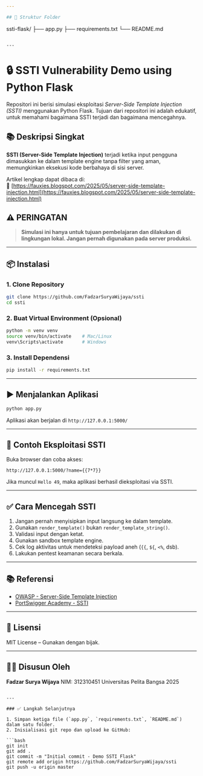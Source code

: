 ```yaml
---

## 📁 Struktur Folder

```
ssti-flask/
├── app.py
├── requirements.txt
└── README.md
```

---
```


# 🔒 SSTI Vulnerability Demo using Python Flask

Repositori ini berisi simulasi eksploitasi *Server-Side Template Injection (SSTI)* menggunakan Python Flask. Tujuan dari repositori ini adalah edukatif, untuk memahami bagaimana SSTI terjadi dan bagaimana mencegahnya.

## 📚 Deskripsi Singkat

**SSTI (Server-Side Template Injection)** terjadi ketika input pengguna dimasukkan ke dalam template engine tanpa filter yang aman, memungkinkan eksekusi kode berbahaya di sisi server.

Artikel lengkap dapat dibaca di:  
🔗 [https://fauxies.blogspot.com/2025/05/server-side-template-injection.html](https://fauxies.blogspot.com/2025/05/server-side-template-injection.html)

## ⚠️ PERINGATAN

> **Simulasi ini hanya untuk tujuan pembelajaran dan dilakukan di lingkungan lokal. Jangan pernah digunakan pada server produksi.**

---

## 📦 Instalasi

### 1. Clone Repository

```bash
git clone https://github.com/FadzarSuryaWijaya/ssti
cd ssti
````

### 2. Buat Virtual Environment (Opsional)

```bash
python -m venv venv
source venv/bin/activate    # Mac/Linux
venv\Scripts\activate       # Windows
```

### 3. Install Dependensi

```bash
pip install -r requirements.txt
```

---

## ▶️ Menjalankan Aplikasi

```bash
python app.py
```

Aplikasi akan berjalan di `http://127.0.0.1:5000/`

---

## 🧪 Contoh Eksploitasi SSTI

Buka browser dan coba akses:

```
http://127.0.0.1:5000/?name={{7*7}}
```

Jika muncul `Hello 49`, maka aplikasi berhasil dieksploitasi via SSTI.

---

## ✅ Cara Mencegah SSTI

1. Jangan pernah menyisipkan input langsung ke dalam template.
2. Gunakan `render_template()` bukan `render_template_string()`.
3. Validasi input dengan ketat.
4. Gunakan sandbox template engine.
5. Cek log aktivitas untuk mendeteksi payload aneh (`{{`, `${`, `<%`, dsb).
6. Lakukan pentest keamanan secara berkala.

---

## 📚 Referensi

* [OWASP - Server-Side Template Injection](https://owasp.org/www-project-web-security-testing-guide/)
* [PortSwigger Academy - SSTI](https://portswigger.net/web-security/server-side-template-injection)

---

## 📄 Lisensi

MIT License – Gunakan dengan bijak.

---

## 🧑‍🎓 Disusun Oleh

**Fadzar Surya Wijaya**
NIM: 312310451
Universitas Pelita Bangsa
2025

````

---

### ✅ Langkah Selanjutnya

1. Simpan ketiga file (`app.py`, `requirements.txt`, `README.md`) dalam satu folder.
2. Inisialisasi git repo dan upload ke GitHub:

```bash
git init
git add .
git commit -m "Initial commit - Demo SSTI Flask"
git remote add origin https://github.com/FadzarSuryaWijaya/ssti
git push -u origin master
````

